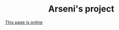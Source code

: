 <h1 align="center">Arseni's project</h1>
<a href="https://hashlemon.github.io/">This page is online</a>
